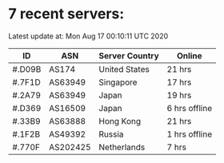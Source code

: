 # 7 recent servers:

Latest update at: Mon Aug 17 00:10:11 UTC 2020

| ID | ASN | Server Country | Online |
| -- | --- | -------------- | ------ |
| #.D09B | AS174 | United States | 21 hrs |
| #.7F1D | AS63949 | Singapore | 17 hrs |
| #.2A79 | AS63949 | Japan | 19 hrs |
| #.D369 | AS16509 | Japan | 6 hrs offline |
| #.33B9 | AS63888 | Hong Kong | 21 hrs |
| #.1F2B | AS49392 | Russia | 1 hrs offline |
| #.770F | AS202425 | Netherlands | 7 hrs |

